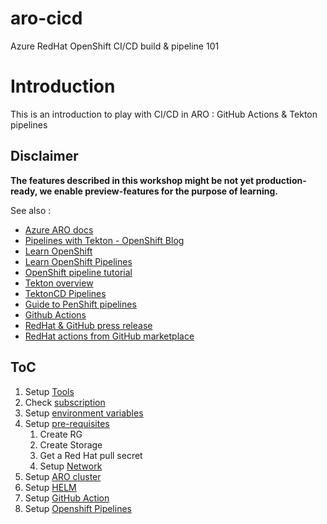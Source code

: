 # aro-cicd
Azure RedHat OpenShift CI/CD build &amp; pipeline 101

# Introduction
This is an introduction to play with CI/CD in ARO : GitHub Actions & Tekton pipelines


## **Disclaimer**

**The features described in this workshop might be not yet production-ready, we enable preview-features for the purpose of learning.**

See also :

- [Azure ARO docs](https://docs.openshift.com/aro/4/builds/build-strategies.html#builds-understanding-openshift-pipeline)
- [Pipelines with Tekton  - OpenShift Blog](https://www.openshift.com/blog/pipelines_with_tekton)
- [Learn OpenShift](https://learn.openshift.com)
- [Learn OpenShift Pipelines](https://learn.openshift.com/middleware/pipelines/)
- [OpenShift pipeline tutorial](https://github.com/OpenShift/pipelines-tutorial)
- [Tekton overview](https://tekton.dev/docs/overview)
- [TektonCD Pipelines](https://github.com/tektoncd/pipeline/blob/master/docs/pipelines.md)
- [Guide to PenShift pipelines](https://www.openshift.com/blog/guide-to-openshift-pipelines-part-2-using-source-2-image-build-in-tekton)
- [Github Actions](https://github.com/features/actions)
- [RedHat & GitHub press release](https://www.redhat.com/en/about/press-releases/red-hat-and-github-collaborate-expand-developer-experience-red-hat-openshift-github-actions)
- [RedHat actions from GitHub marketplace](https://github.com/marketplace?query=redhat)

## ToC

1. Setup [Tools](tools.md)
1. Check [subscription](subscription.md)
1. Setup [environment variables](set-var.md)
1. Setup [pre-requisites](setup-prereq.md)
   1. Create RG
   1. Create Storage
   1. Get a Red Hat pull secret
   1. Setup [Network](setup-network.md)
1. Setup [ARO cluster](setup-aro.md)
1. Setup [HELM](setup-helm.md)
1. Setup [GitHub Action](action.md)
1. Setup [Openshift Pipelines](pipelines.md)

